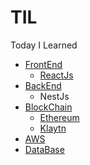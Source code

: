 # TIL
Today I Learned



* [FrontEnd](https://github.com/ms3221/TIL/tree/main/FrontEnd)
  * [ReactJs](https://github.com/ms3221/TIL/tree/main/FrontEnd/ReactJS)
* [BackEnd](https://github.com/ms3221/TIL/tree/main/BackEnd)
  * NestJs
* [BlockChain](https://github.com/ms3221/TIL/tree/main/BlockChain)
  * [Ethereum](https://github.com/ms3221/TIL/tree/main/BlockChain/Ethereum)
  * [Klaytn](https://github.com/ms3221/TIL/tree/main/BlockChain/Klaytn)
* [AWS]()  
* [DataBase]()


